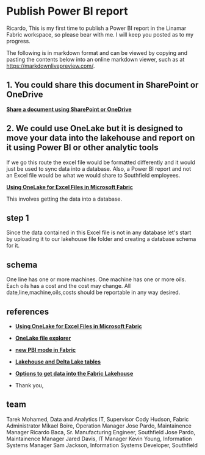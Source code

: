 # Publish Power BI report

Ricardo,
This is my first time to publish a Power BI report in the Linamar Fabric workspace, so please bear with me. I will keep you posted as to my progress.

The following is in markdown format and can be viewed by copying and pasting the contents below into an online markdown viewer, such as at <https://markdownlivepreview.com/>.

## 1. You could share this document in SharePoint or OneDrive

**[Share a document using SharePoint or OneDrive](https://support.microsoft.com/en-us/office/share-a-document-using-sharepoint-or-onedrive-807de6cf-1ece-41b9-a2b3-250d9a48f1e8)**

## 2. We could use OneLake but it is designed to move your data into the lakehouse and report on it using Power BI or other analytic tools

If we go this route the excel file would be formatted differently and it would just be used to sync data into a database. Also, a Power BI report and not an Excel file would be what we would share to Southfield employees.

**[Using OneLake for Excel Files in Microsoft Fabric](https://www.sqlservercentral.com/blogs/using-onelake-for-excel-files-in-microsoft-fabric#:~:text=So%20how%20did%20we%20do,been%20made%20to%20the%20file.)**

This involves getting the data into a database.

## step 1

Since the data contained in this Excel file is not in any database let's start by uploading it to our lakehouse file folder and creating a database schema for it.

## schema

One line has one or more machines.
One machine has one or more oils.
Each oils has a cost and the cost may change.
All date,line,machine,oils,costs should be reportable in any way desired.

## references

- **[Using OneLake for Excel Files in Microsoft Fabric](https://www.sqlservercentral.com/blogs/using-onelake-for-excel-files-in-microsoft-fabric#:~:text=So%20how%20did%20we%20do,been%20made%20to%20the%20file.)**
- **[OneLake file explorer](https://learn.microsoft.com/en-us/fabric/onelake/onelake-file-explorer)**
- **[new PBI mode in Fabric](https://data-mozart.com/what-do-allen-iverson-and-direct-lake-have-in-common/)**
- **[Lakehouse and Delta Lake tables](https://learn.microsoft.com/en-us/fabric/data-engineering/lakehouse-and-delta-tables)**
- **[Options to get data into the Fabric Lakehouse](https://learn.microsoft.com/en-us/fabric/data-engineering/load-data-lakehouse)**

- Thank you,

## team

Tarek Mohamed, Data and Analytics IT, Supervisor
Cody Hudson, Fabric Administrator
Mikael Boire, Operation Manager
Jose Pardo, Maintainence Manager
Ricardo Baca, Sr. Manufacturing Engineer, Southfield
Jose Pardo, Maintainence Manager
Jared Davis, IT Manager
Kevin Young, Information Systems Manager
Sam Jackson, Information Systems Developer, Southfield

